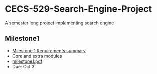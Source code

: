 # CECS-529-Search-Engine-Project
 A semester long project implementing search engine


## Milestone1
- [Milestone 1 Requirements summary](project-requirements/milestone1-summary.md)
- Core and extra modules
- [milestone1.pdf](project-requirements/milestone1.pdf)
- Due: Oct 3
